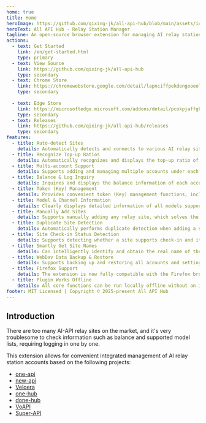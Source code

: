 ```yaml
---
home: true
title: Home
heroImage: https://github.com/qixing-jk/all-api-hub/blob/main/assets/icon.png?raw=true
heroText: All API Hub - Relay Station Manager
tagline: An open-source browser extension for managing AI relay station accounts.
actions:
  - text: Get Started
    link: /en/get-started.html
    type: primary
  - text: View Source
    link: https://github.com/qixing-jk/all-api-hub
    type: secondary
  - text: Chrome Store
    link: https://chromewebstore.google.com/detail/lapnciffpekdengooeolaienkeoilfeo
    type: secondary
    
  - text: Edge Store
    link: https://microsoftedge.microsoft.com/addons/detail/pcokpjaffghgipcgjhapgdpeddlhblaa
    type: secondary
  - text: Releases
    link: https://github.com/qixing-jk/all-api-hub/releases
    type: secondary
features:
  - title: Auto-detect Sites
    details: Automatically detects and connects to various AI relay sites, creating and adding access tokens with a single click to simplify the initial setup process.
  - title: Recognize Top-up Ratios
    details: Automatically recognizes and displays the top-up ratio of the relay station, helping you to clearly evaluate and maximize your fund utilization.
  - title: Multi-account Support
    details: Supports adding and managing multiple accounts under each relay station, easily meeting your needs for using and isolating multiple accounts.
  - title: Balance & Log Inquiry
    details: Inquires and displays the balance information of each account in real-time, and provides detailed usage logs, allowing you to fully grasp your consumption dynamics.
  - title: Token (Key) Management
    details: Provides convenient token (Key) management functions, including viewing, copying, and refreshing, to ensure safe and efficient operations.
  - title: Model & Channel Information
    details: Clearly displays detailed information of all models supported by the site and their associated channels, helping you make the best model choice.
  - title: Manually Add Sites
    details: Supports manually adding any relay site, which solves the problem of not being able to add a site when automatic recognition fails, enhancing flexibility.
  - title: Duplicate Site Detection
    details: Automatically performs duplicate detection when adding a site to avoid duplicate sites in the list and keep the data clean.
  - title: Site Check-in Status Detection
    details: Supports detecting whether a site supports check-in and its check-in status.
  - title: Smartly Get Site Names
    details: Can intelligently identify and obtain the real name of the site, rather than simply displaying the domain name, improving readability.
  - title: WebDav Data Backup & Restore
    details: Supports backing up and restoring all accounts and settings via WebDav, ensuring data security and enabling cross-device synchronization.
  - title: Firefox Support
    details: The extension is now fully compatible with the Firefox browser, providing a seamless experience for Firefox users.
  - title: Plugin Works Offline
    details: All core functions can be run locally offline without an internet connection, effectively protecting your data privacy and ensuring stability.
footer: MIT Licensed | Copyright © 2025-present All API Hub
---
```


## Introduction

There are too many AI-API relay sites on the market, and it's very troublesome to check information such as balance and supported model lists, requiring logging in one by one.

This extension allows for convenient integrated management of AI relay station accounts based on the following projects:

- [one-api](https://github.com/songquanpeng/one-api)
- [new-api](https://github.com/QuantumNous/new-api)
- [Veloera](https://github.com/Veloera/Veloera)
- [one-hub](https://github.com/MartialBE/one-hub)
- [done-hub](https://github.com/deanxv/done-hub)
- [VoAPI](https://github.com/VoAPI/VoAPI)
- [Super-API](https://github.com/SuperAI-Api/Super-API)